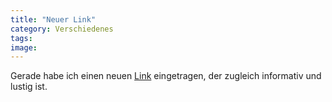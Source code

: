```yaml
---
title: "Neuer Link"
category: Verschiedenes
tags: 
image: 
---
```


Gerade habe ich einen neuen [Link](/netzwerk) eingetragen, der zugleich informativ und lustig ist.

